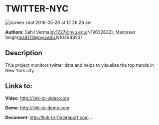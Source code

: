 # TWITTER-NYC
![screen shot 2016-05-20 at 12 26 28 am](https://cloud.githubusercontent.com/assets/17112534/15417409/8a2cf7f0-1e23-11e6-9337-28da520e121b.png)

**Authors**: Sahil Verma(sv1227@nyu.edu,N19032632), Manpreet Singh(ms8174@nyu.edu,N10494923)
## Description
This project monitors twitter data and helps to visualize the top trends in New York city.


## Links to:
**Video**: http://link-to-video.com

**Demo**: http://link-to-demo.com

**Document**: http://link-to-finalreport.com ...
